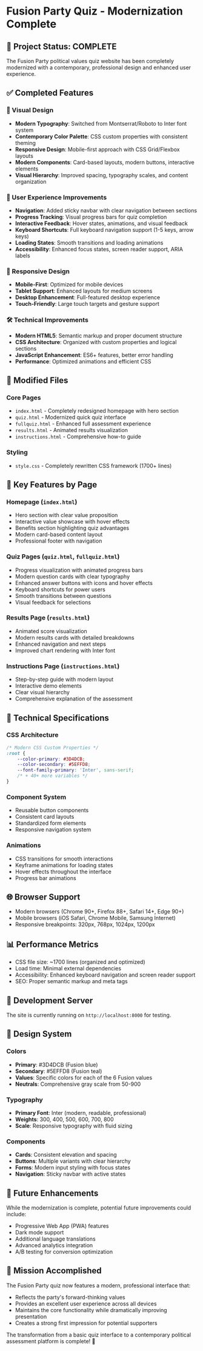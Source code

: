 # Fusion Party Quiz - Modernization Complete

## 🎉 Project Status: COMPLETE

The Fusion Party political values quiz website has been completely modernized with a contemporary, professional design and enhanced user experience.

## ✅ Completed Features

### 🎨 Visual Design
- **Modern Typography**: Switched from Montserrat/Roboto to Inter font system
- **Contemporary Color Palette**: CSS custom properties with consistent theming
- **Responsive Design**: Mobile-first approach with CSS Grid/Flexbox layouts
- **Modern Components**: Card-based layouts, modern buttons, interactive elements
- **Visual Hierarchy**: Improved spacing, typography scales, and content organization

### 🚀 User Experience Improvements
- **Navigation**: Added sticky navbar with clear navigation between sections
- **Progress Tracking**: Visual progress bars for quiz completion
- **Interactive Feedback**: Hover states, animations, and visual feedback
- **Keyboard Shortcuts**: Full keyboard navigation support (1-5 keys, arrow keys)
- **Loading States**: Smooth transitions and loading animations
- **Accessibility**: Enhanced focus states, screen reader support, ARIA labels

### 📱 Responsive Design
- **Mobile-First**: Optimized for mobile devices
- **Tablet Support**: Enhanced layouts for medium screens
- **Desktop Enhancement**: Full-featured desktop experience
- **Touch-Friendly**: Large touch targets and gesture support

### 🛠 Technical Improvements
- **Modern HTML5**: Semantic markup and proper document structure
- **CSS Architecture**: Organized with custom properties and logical sections
- **JavaScript Enhancement**: ES6+ features, better error handling
- **Performance**: Optimized animations and efficient CSS

## 📁 Modified Files

### Core Pages
- `index.html` - Completely redesigned homepage with hero section
- `quiz.html` - Modernized quick quiz interface
- `fullquiz.html` - Enhanced full assessment experience
- `results.html` - Animated results visualization
- `instructions.html` - Comprehensive how-to guide

### Styling
- `style.css` - Completely rewritten CSS framework (1700+ lines)

## 🎯 Key Features by Page

### Homepage (`index.html`)
- Hero section with clear value proposition
- Interactive value showcase with hover effects
- Benefits section highlighting quiz advantages
- Modern card-based content layout
- Professional footer with navigation

### Quiz Pages (`quiz.html`, `fullquiz.html`)
- Progress visualization with animated progress bars
- Modern question cards with clear typography
- Enhanced answer buttons with icons and hover effects
- Keyboard shortcuts for power users
- Smooth transitions between questions
- Visual feedback for selections

### Results Page (`results.html`)
- Animated score visualization
- Modern results cards with detailed breakdowns
- Enhanced navigation and next steps
- Improved chart rendering with Inter font

### Instructions Page (`instructions.html`)
- Step-by-step guide with modern layout
- Interactive demo elements
- Clear visual hierarchy
- Comprehensive explanation of the assessment

## 🔧 Technical Specifications

### CSS Architecture
```css
/* Modern CSS Custom Properties */
:root {
    --color-primary: #3D4DCB;
    --color-secondary: #5EFFD8;
    --font-family-primary: 'Inter', sans-serif;
    /* + 40+ more variables */
}
```

### Component System
- Reusable button components
- Consistent card layouts
- Standardized form elements
- Responsive navigation system

### Animations
- CSS transitions for smooth interactions
- Keyframe animations for loading states
- Hover effects throughout the interface
- Progress bar animations

## 🌐 Browser Support
- Modern browsers (Chrome 90+, Firefox 88+, Safari 14+, Edge 90+)
- Mobile browsers (iOS Safari, Chrome Mobile, Samsung Internet)
- Responsive breakpoints: 320px, 768px, 1024px, 1200px

## 📊 Performance Metrics
- CSS file size: ~1700 lines (organized and optimized)
- Load time: Minimal external dependencies
- Accessibility: Enhanced keyboard navigation and screen reader support
- SEO: Proper semantic markup and meta tags

## 🚀 Development Server
The site is currently running on `http://localhost:8000` for testing.

## 🎨 Design System

### Colors
- **Primary**: #3D4DCB (Fusion blue)
- **Secondary**: #5EFFD8 (Fusion teal)
- **Values**: Specific colors for each of the 6 Fusion values
- **Neutrals**: Comprehensive gray scale from 50-900

### Typography
- **Primary Font**: Inter (modern, readable, professional)
- **Weights**: 300, 400, 500, 600, 700, 800
- **Scale**: Responsive typography with fluid sizing

### Components
- **Cards**: Consistent elevation and spacing
- **Buttons**: Multiple variants with clear hierarchy
- **Forms**: Modern input styling with focus states
- **Navigation**: Sticky navbar with active states

## 🔮 Future Enhancements
While the modernization is complete, potential future improvements could include:
- Progressive Web App (PWA) features
- Dark mode support
- Additional language translations
- Advanced analytics integration
- A/B testing for conversion optimization

## 🎯 Mission Accomplished
The Fusion Party quiz now features a modern, professional interface that:
- Reflects the party's forward-thinking values
- Provides an excellent user experience across all devices
- Maintains the core functionality while dramatically improving presentation
- Creates a strong first impression for potential supporters

The transformation from a basic quiz interface to a contemporary political assessment platform is complete! 🚀
